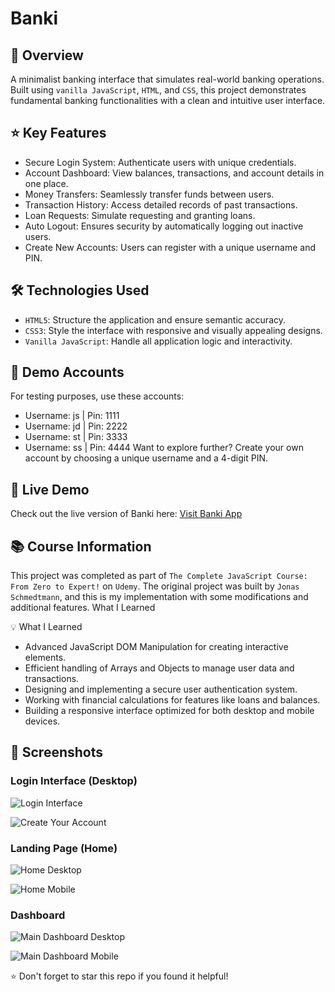 # Banki

## 📌 Overview

A minimalist banking interface that simulates real-world banking operations. Built using `vanilla JavaScript`, `HTML`, and `CSS`, this project demonstrates fundamental banking functionalities with a clean and intuitive user interface.

## ⭐ Key Features

- Secure Login System: Authenticate users with unique credentials.
- Account Dashboard: View balances, transactions, and account details in one place.
- Money Transfers: Seamlessly transfer funds between users.
- Transaction History: Access detailed records of past transactions.
- Loan Requests: Simulate requesting and granting loans.
- Auto Logout: Ensures security by automatically logging out inactive users.
- Create New Accounts: Users can register with a unique username and PIN.

## 🛠️ Technologies Used

- `HTML5`: Structure the application and ensure semantic accuracy.
- `CSS3`: Style the interface with responsive and visually appealing designs.
- `Vanilla JavaScript`: Handle all application logic and interactivity.

## 👥 Demo Accounts

For testing purposes, use these accounts:

- Username: js | Pin: 1111
- Username: jd | Pin: 2222
- Username: st | Pin: 3333
- Username: ss | Pin: 4444
  Want to explore further? Create your own account by choosing a unique username and a 4-digit PIN.

## 🚀 Live Demo

Check out the live version of Banki here:
[Visit Banki App](https://banky.netlify.app/)

## 📚 Course Information

This project was completed as part of `The Complete JavaScript Course: From Zero to Expert!` on `Udemy`. The original project was built by `Jonas Schmedtmann`, and this is my implementation with some modifications and additional features.
What I Learned

💡 What I Learned

- Advanced JavaScript DOM Manipulation for creating interactive elements.
- Efficient handling of Arrays and Objects to manage user data and transactions.
- Designing and implementing a secure user authentication system.
- Working with financial calculations for features like loans and balances.
- Building a responsive interface optimized for both desktop and mobile devices.

## 📱 Screenshots

### Login Interface (Desktop)

![Login Interface](https://raw.githubusercontent.com/2ao1-1/Banki/main/assets/sign-in.jpg)

![Create Your Account](https://raw.githubusercontent.com/2ao1-1/Banki/main/assets/create-your-account.jpg)

### Landing Page (Home)

![Home Desktop](https://raw.githubusercontent.com/2ao1-1/Banki/main/assets/index.png)

![Home Mobile](https://raw.githubusercontent.com/2ao1-1/Banki/main/assets/index_phone.png)

### Dashboard

![Main Dashboard Desktop](https://raw.githubusercontent.com/2ao1-1/Banki/main/assets/userProfile.png)

![Main Dashboard Mobile](https://raw.githubusercontent.com/2ao1-1/Banki/main/assets/userProfile_phone.png)

⭐ Don't forget to star this repo if you found it helpful!
